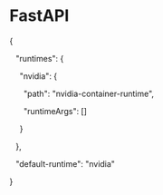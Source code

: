# FastAPI


 { 

&ensp;  "runtimes": { 

&ensp;&ensp;  "nvidia": { 

&ensp;&ensp;&ensp;  "path": "nvidia-container-runtime", 

&ensp;&ensp;&ensp;  "runtimeArgs": [] 

&ensp;&ensp;  } 

&ensp;  }, 

&ensp; "default-runtime": "nvidia" 

 }


